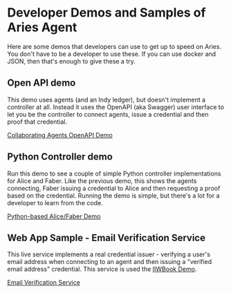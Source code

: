 # Developer Demos and Samples of Aries Agent

Here are some demos that developers can use to get up to speed on Aries. You don't have to be a developer to use these. If you can use docker and JSON, then that's enough to give these a try.

## Open API demo

This demo uses agents (and an Indy ledger), but doesn't implement a controller at all. Instead it uses the OpenAPI (aka Swagger) user interface to let you be the controller to connect agents, issue a credential and then proof that credential.

[Collaborating Agents OpenAPI Demo](../../demo/AriesOpenAPIDemo.md)

## Python Controller demo

Run this demo to see a couple of simple Python controller implementations for Alice and Faber. Like the previous demo, this shows the agents connecting, Faber issuing a credential to Alice and then requesting a proof based on the credential. Running the demo is simple, but there's a lot for a developer to learn from the code.

[Python-based Alice/Faber Demo](../../demo/README.md)

## Web App Sample - Email Verification Service

This live service implements a real credential issuer - verifying a user's email address when connecting to an agent and then issuing a "verified email address" credential. This service is used the [IIWBook Demo](https://vonx.io/how_to/iiwbook).

[Email Verification Service](https://github.com/bcgov/indy-email-verification)
